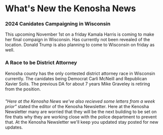 <!DOCTYPE html>
<html lang="en-us">
    <head>
        <h1>What's New the Kenosha News</h1>
        <h3>2024 Canidates Campaigning in Wisconsin</h3>
        <meta charset="UTF-8">
        <meta name ="viewport" content="width = device-width,initial-scale=1.0">
        <meta name ="author" content="Kira Zamora">
        <meta name ="keywords" content="fire, fire station, firefighters , burning, burned, kenoosh fire, fire kenosha, police, police department, police fire">
        <meta name ="desciption" content="Keeping Up With the Kenosha News">
    </head>
</html>
<body>This upcoming November 1st on a friday Kamala Harris is coming to make her final compaign in Wisconsin. Has currently not been revealed of the location. Donald Trump is also planning to come to Wisconsin on friday as well.   </body>

<h3>A Race to be District Attorney</h3>
<p>Kenosha county has the only contested district attorney race in Wisconsin currently. The canidates being Democrat Carli McNeill and Republican Xavier Solis. The previous DA for about 7 years Mike Graveley is retiring from the position. </p>

<h3></h3>
<p><cite>"Here at the Kenosha News we've also recieved some letters from a week prior"</cite> stated the editor of the Kenosha Newsletter. Here at the Kenosha Newsletter many are worried that they will be the next building to be set on fire thats why they are working close with the police department to prevent that. At the Kenosha Newsletter we'll keep you updated stay posted for new updates.</p>

